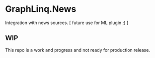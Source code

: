 # GraphLinq.News

Integration with news sources. [ future use for ML plugin ;) ]

## WIP

This repo is a work and progress and not ready for production release.
